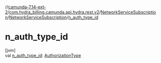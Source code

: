 //[camunda-7.14-ext-2](../../../../index.md)/[com.hydra_billing.camunda.api.hydra.rest.v2](../../index.md)/[NetworkServiceSubscription](../index.md)/[NetworkServiceSubscription](index.md)/[n_auth_type_id](n_auth_type_id.md)

# n_auth_type_id

[jvm]\
val [n_auth_type_id](n_auth_type_id.md): [AuthorizationType](../../../com.hydra_billing.camunda.api.hydra.common_types/-authorization-type/index.md)
